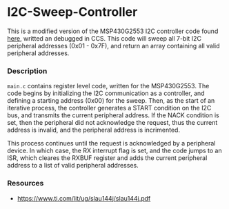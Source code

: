 # I2C-Sweep-Controller
This is a modified version of the MSP430G2553 I2C controller code found [here](https://dev.ti.com/tirex4-desktop/nodeContent?devices=MSP430G2553&node=AGuta3AAbGCV3.WXIWOnDw__IOGqZri__LATEST&search=I2C), writted an debugged in CCS. This code will sweep all 7-bit I2C peripheral addresses (0x01 - 0x7F), and return an array containing all valid peripheral addresses.

### Description
`main.c` contains register level code, written for the MSP430G2553. The code begins by initializing the I2C communication as a controller, and defining a starting address (0x00) for the sweep. Then, as the start of an iterative process, the controller generates a START condition on the I2C bus, and transmits the current peripheral address. If the NACK condition is set, then the peripheral did not acknowledge the request, thus the current address is invalid, and the peripheral address is incrimented. 

This process continues until the request is acknowledged by a peripheral device. In which case, the RX interrupt flag is set, and the code jumps to an ISR, which cleares the RXBUF register and adds the current peripheral address to a list of valid peripheral addresses.

### Resources
- https://www.ti.com/lit/ug/slau144j/slau144j.pdf
